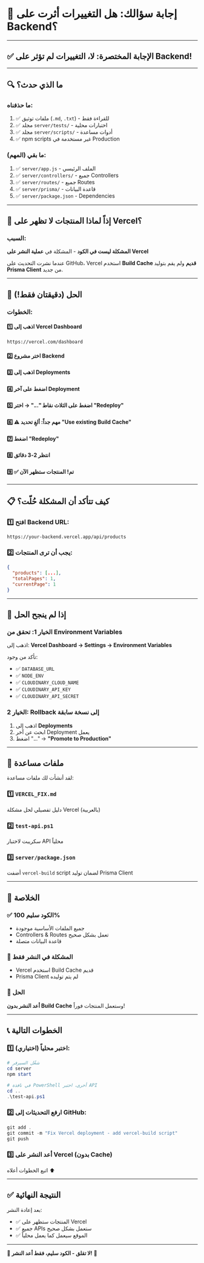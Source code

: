 # 🎯 إجابة سؤالك: هل التغييرات أثرت على Backend؟

---

## ✅ **الإجابة المختصرة: لا، التغييرات لم تؤثر على Backend!**

---

## 🔍 ما الذي حدث؟

### ما حذفناه:
1. ✅ ملفات توثيق (`.md`, `.txt`) - للقراءة فقط
2. ✅ مجلد `server/tests/` - اختبارات محلية
3. ✅ مجلد `server/scripts/` - أدوات مساعدة
4. ✅ npm scripts غير مستخدمة في Production

### ما بقي (المهم):
1. ✅ `server/app.js` - الملف الرئيسي
2. ✅ `server/controllers/` - جميع Controllers
3. ✅ `server/routes/` - جميع Routes
4. ✅ `server/prisma/` - قاعدة البيانات
5. ✅ `server/package.json` - Dependencies

---

## 🎯 إذاً لماذا المنتجات لا تظهر على Vercel؟

### السبب:
**المشكلة ليست في الكود** - المشكلة في **عملية النشر على Vercel**

عندما نشرت التحديث على GitHub، Vercel استخدم **Build Cache قديم** ولم يقم بتوليد **Prisma Client** من جديد.

---

## 🚀 الحل (دقيقتان فقط!)

### الخطوات:

#### 1️⃣ اذهب إلى Vercel Dashboard
```
https://vercel.com/dashboard
```

#### 2️⃣ اختر مشروع Backend

#### 3️⃣ اذهب إلى Deployments

#### 4️⃣ اضغط على آخر Deployment

#### 5️⃣ اضغط على الثلاث نقاط "..." → اختر "Redeploy"

#### 6️⃣ ⚠️ **مهم جداً**: ألغِ تحديد "Use existing Build Cache"

#### 7️⃣ اضغط "Redeploy"

#### 8️⃣ انتظر 2-3 دقائق

#### 9️⃣ ✅ تم! المنتجات ستظهر الآن

---

## 📋 كيف تتأكد أن المشكلة حُلّت؟

### 1️⃣ افتح Backend URL:
```
https://your-backend.vercel.app/api/products
```

### 2️⃣ يجب أن ترى المنتجات:
```json
{
  "products": [...],
  "totalPages": 1,
  "currentPage": 1
}
```

---

## 🔧 إذا لم ينجح الحل

### الخيار 1: تحقق من Environment Variables

اذهب إلى: **Vercel Dashboard → Settings → Environment Variables**

تأكد من وجود:
- ✅ `DATABASE_URL`
- ✅ `NODE_ENV`
- ✅ `CLOUDINARY_CLOUD_NAME`
- ✅ `CLOUDINARY_API_KEY`
- ✅ `CLOUDINARY_API_SECRET`

### الخيار 2: Rollback إلى نسخة سابقة

1. اذهب إلى **Deployments**
2. ابحث عن آخر Deployment يعمل
3. اضغط "..." → **"Promote to Production"**

---

## 📁 ملفات مساعدة

لقد أنشأت لك ملفات مساعدة:

### 1️⃣ `VERCEL_FIX.md`
دليل تفصيلي لحل مشكلة Vercel (بالعربية)

### 2️⃣ `test-api.ps1`
سكريبت لاختبار API محلياً

### 3️⃣ `server/package.json`
أضفت `vercel-build` script لضمان توليد Prisma Client

---

## 🎊 الخلاصة

### ✅ الكود سليم 100%
- جميع الملفات الأساسية موجودة
- Controllers & Routes تعمل بشكل صحيح
- قاعدة البيانات متصلة

### 🔄 المشكلة في النشر فقط
- Vercel استخدم Build Cache قديم
- Prisma Client لم يتم توليده

### 🚀 الحل
**أعد النشر بدون Build Cache** وستعمل المنتجات فوراً!

---

## 📞 الخطوات التالية

### 1️⃣ اختبر محلياً (اختياري):
```powershell
# شغّل السيرفر
cd server
npm start

# في نافذة PowerShell أخرى، اختبر API
cd ..
.\test-api.ps1
```

### 2️⃣ ارفع التحديثات إلى GitHub:
```powershell
git add .
git commit -m "Fix Vercel deployment - add vercel-build script"
git push
```

### 3️⃣ أعد النشر على Vercel (بدون Cache)
اتبع الخطوات أعلاه ⬆️

---

## ✅ النتيجة النهائية

بعد إعادة النشر:
- ✅ المنتجات ستظهر على Vercel
- ✅ جميع APIs ستعمل بشكل صحيح
- ✅ الموقع سيعمل كما يعمل محلياً

---

**🎉 لا تقلق - الكود سليم، فقط أعد النشر!** 🚀